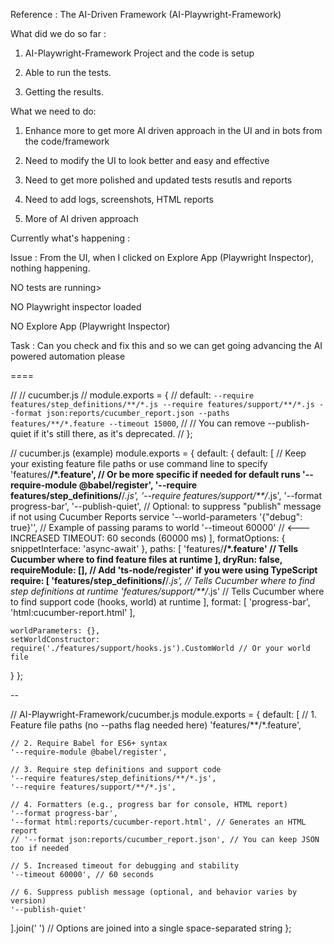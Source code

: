 Reference : The AI-Driven Framework (AI-Playwright-Framework)

What did we do so far :

1. AI-Playwright-Framework Project and the code is setup

2. Able to run the tests.

3. Getting the results.



What we need to do:

1. Enhance more to get more AI driven approach in the UI and in bots from the code/framework

2. Need to modify the UI to look better and easy and effective

3. Need to get more polished and updated tests resutls and reports

4. Need to add logs, screenshots, HTML reports

5. More of AI driven approach



Currently what's happening :

Issue : From the UI, when I clicked on Explore App (Playwright Inspector), nothing happening. 

 NO tests are running> 

 NO Playwright inspector loaded 

 NO Explore App (Playwright Inspector) 



 Task : Can you check and fix this and so we can get going advancing the AI powered automation please




 ====

 // // cucumber.js
// module.exports = {
//   default: `--require features/step_definitions/**/*.js --require features/support/**/*.js --format json:reports/cucumber_report.json --paths features/**/*.feature --timeout 15000`,
//   // You can remove --publish-quiet if it's still there, as it's deprecated.
// };


// cucumber.js (example)
module.exports = {
  default: {
    default: [
    // Keep your existing feature file paths or use command line to specify
    'features/**/*.feature', // Or be more specific if needed for default runs
    '--require-module @babel/register',
    '--require features/step_definitions/**/*.js',
    '--require features/support/**/*.js',
    '--format progress-bar',
    '--publish-quiet', // Optional: to suppress "publish" message if not using Cucumber Reports service
    '--world-parameters \'{"debug": true}\'', // Example of passing params to world
    '--timeout 60000' // <--- INCREASED TIMEOUT: 60 seconds (60000 ms)
    ],
    formatOptions: {
      snippetInterface: 'async-await'
    },
    paths: [
      'features/**/*.feature' // Tells Cucumber where to find feature files at runtime
    ],
    dryRun: false,
    requireModule: [], // Add 'ts-node/register' if you were using TypeScript
    require: [
      'features/step_definitions/**/*.js', // Tells Cucumber where to find step definitions at runtime
      'features/support/**/*.js'          // Tells Cucumber where to find support code (hooks, world) at runtime
    ],
    format: [
      'progress-bar',
      'html:cucumber-report.html'
    ],
    
    worldParameters: {},
    setWorldConstructor: require('./features/support/hooks.js').CustomWorld // Or your world file
  }
};



--

// AI-Playwright-Framework/cucumber.js
module.exports = {
  default: [
    // 1. Feature file paths (no --paths flag needed here)
    'features/**/*.feature',

    // 2. Require Babel for ES6+ syntax
    '--require-module @babel/register',

    // 3. Require step definitions and support code
    '--require features/step_definitions/**/*.js',
    '--require features/support/**/*.js',

    // 4. Formatters (e.g., progress bar for console, HTML report)
    '--format progress-bar',
    '--format html:reports/cucumber-report.html', // Generates an HTML report
    // '--format json:reports/cucumber_report.json', // You can keep JSON too if needed

    // 5. Increased timeout for debugging and stability
    '--timeout 60000', // 60 seconds

    // 6. Suppress publish message (optional, and behavior varies by version)
    '--publish-quiet'

  ].join(' ') // Options are joined into a single space-separated string
};
